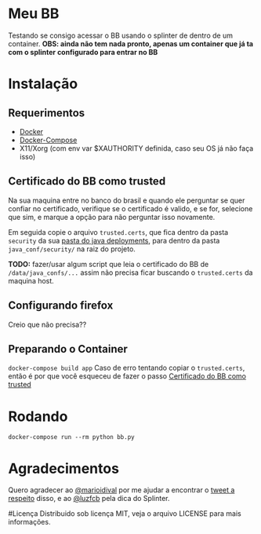 # Meu BB
Testando se consigo acessar o BB usando o splinter de dentro de um container.
**OBS: ainda não tem nada pronto, apenas um container que já ta com o splinter configurado para entrar no BB**

# Instalação
## Requerimentos
 * [Docker](https://docs.docker.com/engine/installation/ "Instalar Docker")
 * [Docker-Compose](https://docs.docker.com/compose/install/#install-using-pip "Instalar Docker-Compose")
 * X11/Xorg (com env var $XAUTHORITY definida, caso seu OS já não faça isso)

## Certificado do BB como trusted
Na sua maquina entre no banco do brasil e quando ele perguntar se quer confiar no certificado, verifique se o certificado é valido, e se for, selecione que sim, e marque a opção para não perguntar isso novamente.

Em seguida copie o arquivo `trusted.certs`, que fica dentro da pasta `security` da sua [pasta do java deployments](http://docs.oracle.com/javase/7/docs/technotes/guides/jweb/jcp/properties.html#location), para dentro da pasta `java_conf/security/` na raiz do projeto.

**TODO:** fazer/usar algum script que leia o certificado do BB de `/data/java_confs/...` assim não precisa ficar buscando o `trusted.certs` da maquina host.

## Configurando firefox
Creio que não precisa??

## Preparando o Container
`docker-compose build app`
Caso de erro tentando copiar o `trusted.certs`, então é por que você esqueceu de fazer o passo [Certificado do BB como trusted](#certificado-do-bb-como-trusted)

# Rodando
`docker-compose run --rm python bb.py`

# Agradecimentos
Quero agradecer ao [@marioidival](https://github.com/marioidival) por me ajudar a encontrar o [tweet a respeito](https://twitter.com/henriquebastos/status/676335721125425152) disso, e ao [@luzfcb](https://github.com/luzfcb) pela dica do Splinter.

#Licença
Distribuido sob licença MIT, veja o arquivo LICENSE para mais informações.